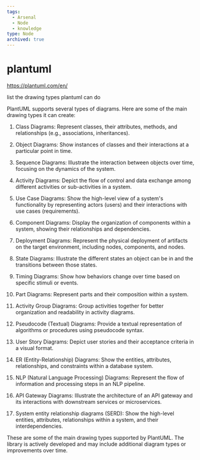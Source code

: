 ```yaml
---
tags:
  - Arsenal
  - Node
  - knowledge
type: Node
archived: true
---
```

# plantuml

https://plantuml.com/en/

list the drawing types plantuml can do


PlantUML supports several types of diagrams. Here are some of the main drawing types it can create:

1. Class Diagrams: Represent classes, their attributes, methods, and relationships (e.g., associations, inheritances).

2. Object Diagrams: Show instances of classes and their interactions at a particular point in time.

3. Sequence Diagrams: Illustrate the interaction between objects over time, focusing on the dynamics of the system.

4. Activity Diagrams: Depict the flow of control and data exchange among different activities or sub-activities in a system.

5. Use Case Diagrams: Show the high-level view of a system's functionality by representing actors (users) and their interactions with use cases (requirements).

6. Component Diagrams: Display the organization of components within a system, showing their relationships and dependencies.

7. Deployment Diagrams: Represent the physical deployment of artifacts on the target environment, including nodes, components, and nodes.

8. State Diagrams: Illustrate the different states an object can be in and the transitions between those states.

9. Timing Diagrams: Show how behaviors change over time based on specific stimuli or events.

10. Part Diagrams: Represent parts and their composition within a system.

11. Activity Group Diagrams: Group activities together for better organization and readability in activity diagrams.

12. Pseudocode (Textual) Diagrams: Provide a textual representation of algorithms or procedures using pseudocode syntax.

13. User Story Diagrams: Depict user stories and their acceptance criteria in a visual format.

14. ER (Entity-Relationship) Diagrams: Show the entities, attributes, relationships, and constraints within a database system.

15. NLP (Natural Language Processing) Diagrams: Represent the flow of information and processing steps in an NLP pipeline.

16. API Gateway Diagrams: Illustrate the architecture of an API gateway and its interactions with downstream services or microservices.

17. System entity relationship diagrams (SERD): Show the high-level entities, attributes, relationships within a system, and their interdependencies.

These are some of the main drawing types supported by PlantUML. The library is actively developed and may include additional diagram types or improvements over time.